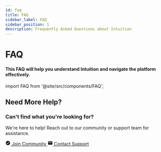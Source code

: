 ```yaml
---
id: faq
title: FAQ
sidebar_label: FAQ
sidebar_position: 1
description: Frequently Asked Questions about Intuition
---
```


# FAQ

#### This FAQ will help you understand Intuition and navigate the platform effectively.

import FAQ from '@site/src/components/FAQ';

<FAQ />

## Need More Help?

<div style={{ backgroundColor: 'var(--ifm-color-emphasis-50)', padding: '2rem', borderRadius: '12px', marginTop: '2rem', textAlign: 'center' }}>
<h3 style={{ marginTop: 0, marginBottom: '1rem' }}>Can't find what you're looking for?</h3>
<p style={{ margin: '0 0 1.5rem 0', color: 'var(--ifm-color-emphasis-700)' }}>
We're here to help! Reach out to our community or support team for assistance.
</p>
<div style={{ display: 'flex', gap: '1rem', justifyContent: 'center', flexWrap: 'wrap' }}>
<a href="/guides/resources/community-and-support" style={{ 
  backgroundColor: 'var(--ifm-color-primary)', 
  color: 'white', 
  padding: '0.75rem 1.5rem', 
  borderRadius: '6px', 
  textDecoration: 'none', 
  fontWeight: '500',
  display: 'inline-flex',
  alignItems: 'center',
  gap: '0.5rem'
}}>
<svg width="16" height="16" viewBox="0 0 24 24" fill="currentColor">
<path d="M12 2C6.48 2 2 6.48 2 12s4.48 10 10 10 10-4.48 10-10S17.52 2 12 2zm-2 15l-5-5 1.41-1.41L10 14.17l7.59-7.59L19 8l-9 9z"/>
</svg>
Join Community
</a>
<a href="mailto:support@intuition.systems" style={{ 
  backgroundColor: 'transparent', 
  color: 'var(--ifm-color-primary)', 
  padding: '0.75rem 1.5rem', 
  borderRadius: '6px', 
  textDecoration: 'none', 
  fontWeight: '500',
  border: '1px solid var(--ifm-color-primary)',
  display: 'inline-flex',
  alignItems: 'center',
  gap: '0.5rem'
}}>
<svg width="16" height="16" viewBox="0 0 24 24" fill="currentColor">
<path d="M20 4H4c-1.1 0-1.99.9-1.99 2L2 18c0 1.1.9 2 2 2h16c1.1 0 2-.9 2-2V6c0-1.1-.9-2-2-2zm0 4l-8 5-8-5V6l8 5 8-5v2z"/>
</svg>
Contact Support
</a>
</div>
</div> 